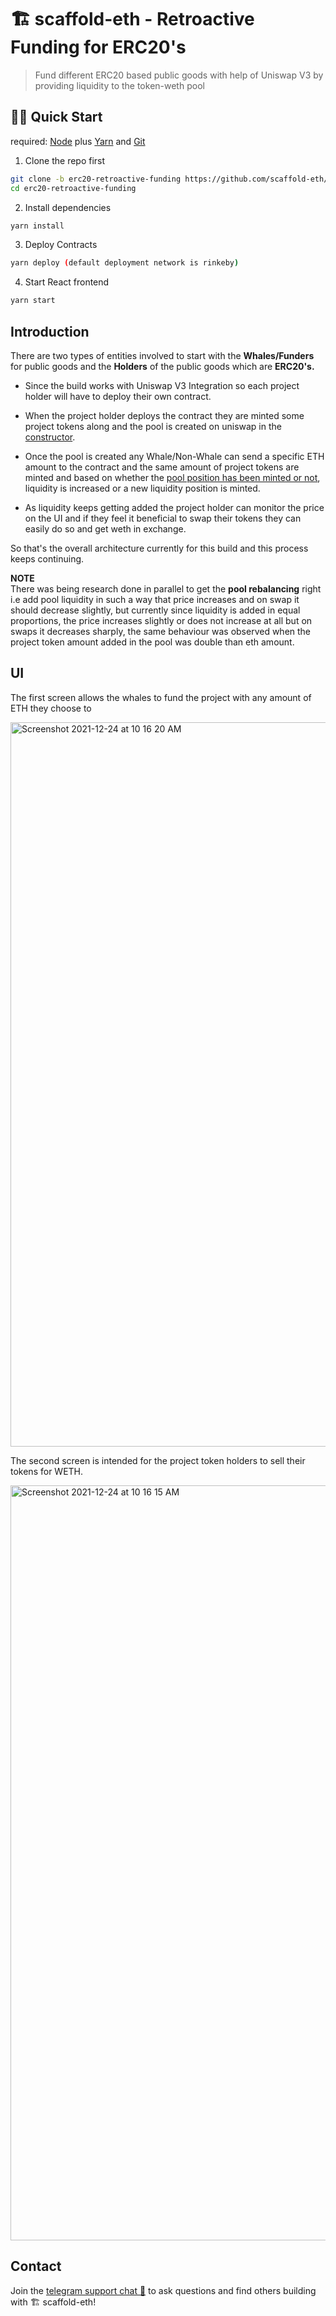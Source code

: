 # 🏗 scaffold-eth - Retroactive Funding for ERC20's

> Fund different ERC20 based public goods with help of Uniswap V3 by providing liquidity to the token-weth pool

## 🏃‍♀️ Quick Start

required: [Node](https://nodejs.org/dist/latest-v12.x/) plus [Yarn](https://classic.yarnpkg.com/en/docs/install/) and [Git](https://git-scm.com/downloads)


1. Clone the repo first
```sh
git clone -b erc20-retroactive-funding https://github.com/scaffold-eth/scaffold-eth-examples.git erc20-retroactive-funding
cd erc20-retroactive-funding
```

2. Install dependencies
```bash
yarn install
```


3. Deploy Contracts
```sh
yarn deploy (default deployment network is rinkeby)
```

4. Start React frontend
```bash
yarn start
```

## Introduction

There are two types of entities involved to start with the **Whales/Funders** for public goods and the **Holders** of the public goods which are **ERC20's.**

- Since the build works with Uniswap V3 Integration so each project holder will have to deploy their own contract.

- When the project holder deploys the contract they are minted some project tokens along and the pool is created on uniswap in the [constructor](https://github.com/scaffold-eth/scaffold-eth-examples/blob/erc20-retroactive-funding/packages/hardhat/contracts/RetroactiveFunding.sol#L783).

- Once the pool is created any Whale/Non-Whale can send a specific ETH amount to the contract and the same amount of project tokens are minted and based on whether the [pool position has been minted or not](https://github.com/scaffold-eth/scaffold-eth-examples/blob/erc20-retroactive-funding/packages/hardhat/contracts/RetroactiveFunding.sol#L854), liquidity is increased or a new liquidity position is minted.

- As liquidity keeps getting added the project holder can monitor the price on the UI and if they feel it beneficial to swap their tokens they can easily do so and get weth in exchange.

So that's the overall architecture currently for this build and this process keeps continuing.

**NOTE**
<br>
There was being research done in parallel to get the **pool rebalancing** right i.e add pool liquidity in such a way that price increases and on swap it should decrease slightly, but currently since liquidity is added in equal proportions, the price increases slightly or does not increase at all but on swaps it decreases sharply, the same behaviour was observed when the project token amount added in the pool was double than eth amount.

## UI

The first screen allows the whales to fund the project with any amount of ETH they choose to

<img width="1159" alt="Screenshot 2021-12-24 at 10 16 20 AM" src="https://user-images.githubusercontent.com/26670962/147322282-063337f6-699e-4b66-a03b-26b298f135ce.png">

The second screen is intended for the project token holders to sell their tokens for WETH.

<img width="1208" alt="Screenshot 2021-12-24 at 10 16 15 AM" src="https://user-images.githubusercontent.com/26670962/147322554-82377a3c-0429-492c-8078-4d35ec3cbb7e.png">

## Contact

Join the [telegram support chat 💬](https://t.me/joinchat/KByvmRe5wkR-8F_zz6AjpA) to ask questions and find others building with 🏗 scaffold-eth!


